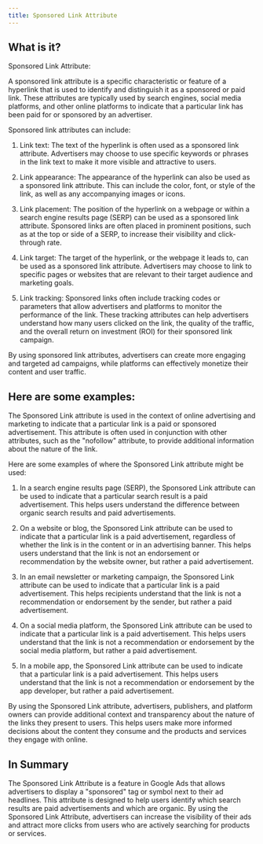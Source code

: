 ```yaml
---
title: Sponsored Link Attribute
---
```




## What is it?

Sponsored Link Attribute:

A sponsored link attribute is a specific characteristic or feature of a hyperlink that is used to identify and distinguish it as a sponsored or paid link. These attributes are typically used by search engines, social media platforms, and other online platforms to indicate that a particular link has been paid for or sponsored by an advertiser.

Sponsored link attributes can include:

1. Link text: The text of the hyperlink is often used as a sponsored link attribute. Advertisers may choose to use specific keywords or phrases in the link text to make it more visible and attractive to users.

2. Link appearance: The appearance of the hyperlink can also be used as a sponsored link attribute. This can include the color, font, or style of the link, as well as any accompanying images or icons.

3. Link placement: The position of the hyperlink on a webpage or within a search engine results page (SERP) can be used as a sponsored link attribute. Sponsored links are often placed in prominent positions, such as at the top or side of a SERP, to increase their visibility and click-through rate.

4. Link target: The target of the hyperlink, or the webpage it leads to, can be used as a sponsored link attribute. Advertisers may choose to link to specific pages or websites that are relevant to their target audience and marketing goals.

5. Link tracking: Sponsored links often include tracking codes or parameters that allow advertisers and platforms to monitor the performance of the link. These tracking attributes can help advertisers understand how many users clicked on the link, the quality of the traffic, and the overall return on investment (ROI) for their sponsored link campaign.

By using sponsored link attributes, advertisers can create more engaging and targeted ad campaigns, while platforms can effectively monetize their content and user traffic.

## Here are some examples:

The Sponsored Link attribute is used in the context of online advertising and marketing to indicate that a particular link is a paid or sponsored advertisement. This attribute is often used in conjunction with other attributes, such as the "nofollow" attribute, to provide additional information about the nature of the link.

Here are some examples of where the Sponsored Link attribute might be used:

1. In a search engine results page (SERP), the Sponsored Link attribute can be used to indicate that a particular search result is a paid advertisement. This helps users understand the difference between organic search results and paid advertisements.

2. On a website or blog, the Sponsored Link attribute can be used to indicate that a particular link is a paid advertisement, regardless of whether the link is in the content or in an advertising banner. This helps users understand that the link is not an endorsement or recommendation by the website owner, but rather a paid advertisement.

3. In an email newsletter or marketing campaign, the Sponsored Link attribute can be used to indicate that a particular link is a paid advertisement. This helps recipients understand that the link is not a recommendation or endorsement by the sender, but rather a paid advertisement.

4. On a social media platform, the Sponsored Link attribute can be used to indicate that a particular link is a paid advertisement. This helps users understand that the link is not a recommendation or endorsement by the social media platform, but rather a paid advertisement.

5. In a mobile app, the Sponsored Link attribute can be used to indicate that a particular link is a paid advertisement. This helps users understand that the link is not a recommendation or endorsement by the app developer, but rather a paid advertisement.

By using the Sponsored Link attribute, advertisers, publishers, and platform owners can provide additional context and transparency about the nature of the links they present to users. This helps users make more informed decisions about the content they consume and the products and services they engage with online.

## In Summary

The Sponsored Link Attribute is a feature in Google Ads that allows advertisers to display a "sponsored" tag or symbol next to their ad headlines. This attribute is designed to help users identify which search results are paid advertisements and which are organic. By using the Sponsored Link Attribute, advertisers can increase the visibility of their ads and attract more clicks from users who are actively searching for products or services.